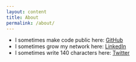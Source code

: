 ```yaml
---
layout: content
title: About
permalink: /about/
---
```


- I sometimes make code public here: [GitHub](http://www.github.com/maxhumber)
- I sometimes grow my network here: [LinkedIn](http://www.linkedin.com/in/maxhumber)
- I sometimes write 140 characters here: [Twitter](http://www.twitter.com/maxhumber)
